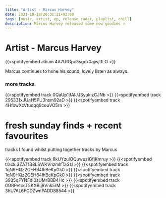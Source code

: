 ```yaml
---
title: "Artist - Marcus Harvey"
date: 2021-10-18T20:31:21+02:00
tags: [music, artist, ep, release_radar, playlist, chill]
description: Marcus Harvey released some new goodies 🔥
---
```


# Artist - Marcus Harvey
{{<spotifyembed album 4A7UfGpc5sgcx0ajwjtfLO >}}

Marcus continues to hone his sound, lovely listen as always. 

### more tracks 
{{<spotifyembed track 0QaUp1jfAIJJSyukizCJNb >}}
{{<spotifyembed track 295331xJUaH5PU3hsm92aD >}}
{{<spotifyembed track 4HfxwXcVtuqqq9couVO5rn >}}

# fresh sunday finds + recent favourites
tracks I found whilst putting together tracks by Marcus

{{<spotifyembed track 6kUYzulOQuwuzIGfjKmruy >}}
{{<spotifyembed track 3ZAT1B8LSWKVnzmIfTaSsl >}}
{{<spotifyembed track 1qN9HQz2OEH64lhBeKpGk0 >}}
{{<spotifyembed track 1qN9HQz2OEH64lhBeKpGk0 >}}
{{<spotifyembed track 3935qFYNFdI0sUMrBBB4Hc >}}
{{<spotifyembed track 0ORPvtccT5KXBIj8Vnk5rM >}}
{{<spotifyembed track 3hU7AL6FCDZwnPADD88544 >}}

